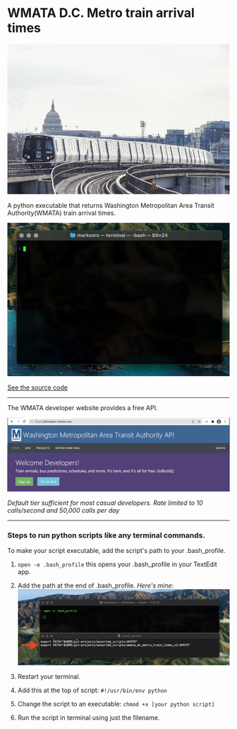 # WMATA D.C. Metro train arrival times

![image](files/dc_metro.jpeg)

A python executable that returns Washington Metropolitan Area Transit Authority(WMATA) train arrival times.

![image](files/demo.gif)

[See the source code](https://github.com/m-soro/wmata_dc_metro_train_times_v2/blob/main/metro)

---

The WMATA developer website provides a free API.

[![image](files/wmatadevapi.png)](https://developer.wmata.com/)

*Default tier sufficient for most casual developers. Rate limited to 10 calls/second and 50,000 calls per day*

---

### Steps to run python scripts like any terminal commands.

To make your script executable, add the script's path to your .bash_profile.

1. `open -e .bash_profile` this opens your .bash_profile in your      TextEdit app.

2. Add the path at the end of .bash_profile. *Here's mine*:
  ![image](files/exe.png)

3. Restart your terminal.

4. Add this at the top of script:
    `#!/usr/bin/env python`

5. Change the script to an executable:
    `chmod +x [your python script]`

6. Run the script in terminal using just the filename.
